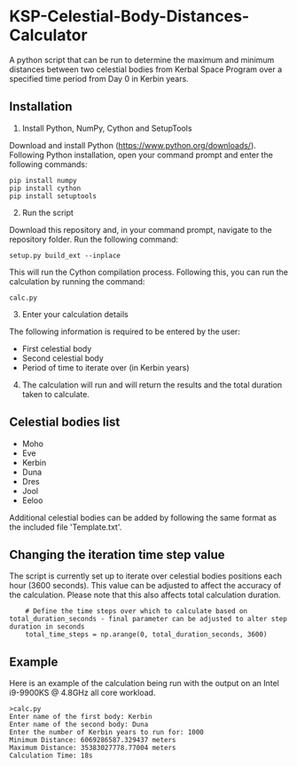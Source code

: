 # KSP-Celestial-Body-Distances-Calculator
A python script that can be run to determine the maximum and minimum distances between two celestial bodies from Kerbal Space Program over a specified time period from Day 0 in Kerbin years.

## Installation

1. Install Python, NumPy, Cython and SetupTools

Download and install Python (https://www.python.org/downloads/). Following Python installation, open your command prompt and enter the following commands:
```
pip install numpy
pip install cython
pip install setuptools
```

2. Run the script

Download this repository and, in your command prompt, navigate to the repository folder. Run the following command:
```
setup.py build_ext --inplace

```
This will run the Cython compilation process. Following this, you can run the calculation by running the command:
```
calc.py
```

3. Enter your calculation details

The following information is required to be entered by the user:
- First celestial body
- Second celestial body
- Period of time to iterate over (in Kerbin years)

4. The calculation will run and will return the results and the total duration taken to calculate.

## Celestial bodies list
- Moho
- Eve
- Kerbin
- Duna
- Dres
- Jool
- Eeloo

Additional celestial bodies can be added by following the same format as the included file 'Template.txt'.

## Changing the iteration time step value

The script is currently set up to iterate over celestial bodies positions each hour (3600 seconds). This value can be adjusted to affect the accuracy of the calculation. Please note that this also affects total calculation duration.
```
    # Define the time steps over which to calculate based on total_duration_seconds - final parameter can be adjusted to alter step duration in seconds
    total_time_steps = np.arange(0, total_duration_seconds, 3600)
```

## Example

Here is an example of the calculation being run with the output on an Intel i9-9900KS @ 4.8GHz all core workload.
```
>calc.py
Enter name of the first body: Kerbin
Enter name of the second body: Duna
Enter the number of Kerbin years to run for: 1000
Minimum Distance: 6069286587.329437 meters
Maximum Distance: 35383027778.77004 meters
Calculation Time: 18s
```